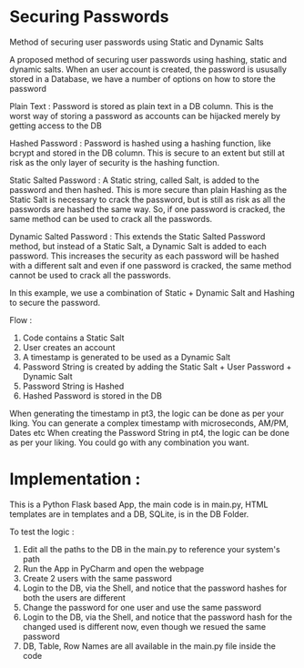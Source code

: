 # Securing Passwords
Method of securing user passwords using Static and Dynamic Salts

A proposed method of securing user passwords using hashing, static and dynamic salts. When an user account is created, the password is ususally stored in a Database, we have a number of options on how to store the password

Plain Text : Password is stored as plain text in a DB column. This is the worst way of storing a password as accounts can be hijacked merely by getting access to the DB 

Hashed Password : Password is hashed using a hashing function, like bcrypt and stored in the DB column. This is secure to an extent but still at risk as the only layer of security is the hashing function.

Static Salted Password : A Static string, called Salt, is added to the password and then hashed. This is more secure than plain Hashing as the Static Salt is necessary to crack the password, but is still as risk as all the passwords are hashed the same way. So, if one password is cracked, the same method can be used to crack all the passwords.

Dynamic Salted Password : This extends the Static Salted Password method, but instead of a Static Salt, a Dynamic Salt is added to each password. This increases the security as each password will be hashed with a different salt and even if one password is cracked, the same method cannot be used to crack all the passwords. 


In this example, we use a combination of Static + Dynamic Salt and Hashing to secure the password. 

Flow : 

1) Code contains a Static Salt 
2) User creates an account 
3) A timestamp is generated to be used as a Dynamic Salt 
4) Password String is created by adding the Static Salt + User Password + Dynamic Salt
5) Password String is Hashed
6) Hashed Password is stored in the DB 

When generating the timestamp in pt3, the logic can be done as per your lking. You can generate a complex timestamp with microseconds, AM/PM, Dates etc
When creating the Password String in pt4, the logic can be done as per your liking. You could go with any combination you want. 

# Implementation : 
This is a Python Flask based App, the main code is in main.py, HTML templates are in templates and a DB, SQLite, is in the DB Folder. 

To test the logic : 

1) Edit all the paths to the DB in the main.py to reference your system's path
2) Run the App in PyCharm and open the webpage
3) Create 2 users with the same password
4) Login to the DB, via the Shell, and notice that the password hashes for both the users are different
5) Change the password for one user and use the same password
6) Login to the DB, via the Shell, and notice that the password hash for the changed used is different now, even though we resued the same password
7) DB, Table, Row Names are all available in the main.py file inside the code
